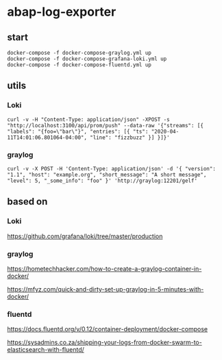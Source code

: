 # abap-log-exporter
## start

```
docker-compose -f docker-compose-graylog.yml up
docker-compose -f docker-compose-grafana-loki.yml up
docker-compose -f docker-compose-fluentd.yml up
```
## utils

### Loki

```
curl -v -H "Content-Type: application/json" -XPOST -s "http://localhost:3100/api/prom/push" --data-raw '{"streams": [{ "labels": "{foo=\"bar\"}", "entries": [{ "ts": "2020-04-11T14:01:06.801064-04:00", "line": "fizzbuzz" }] }]}'
```

### graylog 

```
curl -v -X POST -H 'Content-Type: application/json' -d '{ "version": "1.1", "host": "example.org", "short_message": "A short message", "level": 5, "_some_info": "foo" }' 'http://graylog:12201/gelf'
```

## based on

### Loki

https://github.com/grafana/loki/tree/master/production

### graylog

https://hometechhacker.com/how-to-create-a-graylog-container-in-docker/

https://mfyz.com/quick-and-dirty-set-up-graylog-in-5-minutes-with-docker/

### fluentd

https://docs.fluentd.org/v/0.12/container-deployment/docker-compose

https://sysadmins.co.za/shipping-your-logs-from-docker-swarm-to-elasticsearch-with-fluentd/
